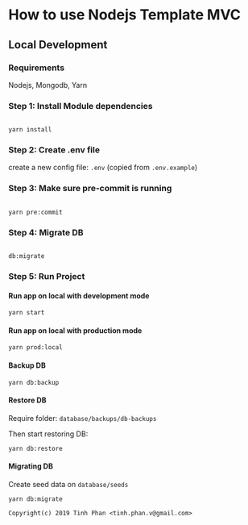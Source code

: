 # How to use Nodejs Template MVC

## Local Development

### Requirements

Nodejs, Mongodb, Yarn

### Step 1: Install Module dependencies


```

yarn install

```


### Step 2: Create .env file

create a new config file: ```.env``` (copied from ```.env.example```)


### Step 3: Make sure pre-commit is running

```

yarn pre:commit

```

### Step 4: Migrate DB

```

db:migrate

```

### Step 5: Run Project

#### Run app on local with development mode

```yarn start```

#### Run app on local with production mode

```yarn prod:local```

#### Backup DB

```yarn db:backup```

#### Restore DB

Require folder: ```database/backups/db-backups```

Then start restoring DB:

```yarn db:restore```

#### Migrating DB

Create seed data on ```database/seeds```

```yarn db:migrate```


`Copyright(c) 2019 Tinh Phan <tinh.phan.v@gmail.com>`